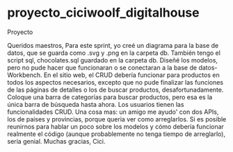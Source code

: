 # proyecto_ciciwoolf_digitalhouse
Proyecto 


Queridos maestros,
Para este sprint, yo creé un diagrama para la base de datos, que se guarda como .svg y .png en la carpeta db. También tengo el script sql, chocolates.sql guardado en la carpeta db. Diseñé los modelos, pero no pude hacer que funcionaran o se conectaran a la base de datos-Workbench. En el sitio web, el CRUD debería funcionar para productos en todos los aspectos necesarios, excepto que no pude finalizar las funciones de las páginas de detalles o los de buscar productos, desafortunadamente. Coloque una barra de categorías para buscar productos, pero esa es la única barra de búsqueda hasta ahora. Los usuarios tienen las funcionalidades CRUD. Una cosa mas: un amigo me ayudo' con dos APIs, los de paises y provincias, porque queria ver como arreglarlos. Si es posible reunirnos para hablar un poco sobre los modelos y cómo debería funcionar realmente el código (aunque probablemente no tenga tiempo de arreglarlo), sería genial. Muchas gracias, Cici.
